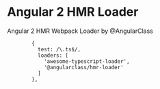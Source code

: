 # Angular 2 HMR Loader
Angular 2 HMR Webpack Loader by @AngularClass
```es6
        {
          test: /\.ts$/,
          loaders: [
            'awesome-typescript-loader',
            '@angularclass/hmr-loader'
          ]
        },
```
